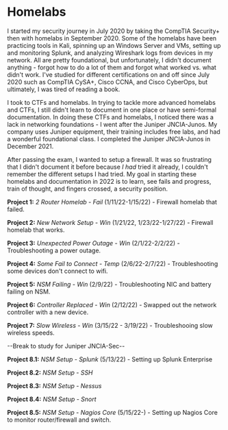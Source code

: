 # Homelabs

I started my security journey in July 2020 by taking the CompTIA Security+ then with homelabs in September 2020. Some of the homelabs have been practicing tools in Kali, spinning up an Windows Server and VMs, setting up and monitoring Splunk, and  analyzing Wireshark logs from devices in my network. All are pretty foundational, but unfortunately, I didn't document anything - forgot how to do a lot of them and forgot what worked vs. what didn't work. I've studied for different certifications on and off since July 2020 such as CompTIA CySA+, Cisco CCNA, and Cisco CyberOps, but ultimately, I was tired of reading a book. 

I took to CTFs and homelabs. In trying to tackle more advanced homelabs and CTFs, I still didn't learn to document in one place or have semi-formal documentation. In doing these CTFs and homelabs, I noticed there was a lack in networking foundations - I went after the Juniper JNCIA-Junos. My company uses Juniper equipment, their training includes free labs, and had a wonderful foundational class. I completed the Juniper JNCIA-Junos in December 2021. 

After passing the exam, I wanted to setup a firewall. It was so frustrating that I didn't document it before because _I had_ tried it already, I couldn't remember the different setups I had tried. My goal in starting these homelabs and documentation in 2022 is to learn, see fails and progress, train of thought, and fingers crossed, a security position. 
 
**Project 1:** *2 Router Homelab - Fail* (1/11/22-1/15/22) - Firewall homelab that failed. 
 
**Project 2:** *New Network Setup - Win* (1/21/22, 1/23/22-1/27/22) - Firewall homelab that works. 

**Project 3:** *Unexpected Power Outage - Win* (2/1/22-2/2/22) - Troubleshooting a power outage. 

**Project 4:** *Some Fail to Connect - Temp* (2/6/22-2/7/22) - Troubleshooting some devices don't connect to wifi.

**Project 5:** *NSM Failing - Win* (2/9/22) - Troubleshooting NIC and battery failing on NSM.

**Project 6:** *Controller Replaced - Win* (2/12/22) - Swapped out the network controller with a new device.

**Project 7:** *Slow Wireless - Win* (3/15/22 - 3/19/22) - Troubleshooing slow wireless speeds. 

--Break to study for Juniper JNCIA-Sec-- 

**Project 8.1:** *NSM Setup - Splunk* (5/13/22) - Setting up Splunk Enterprise 

**Project 8.2:** *NSM Setup - SSH*

**Project 8.3:** *NSM Setup - Nessus*

**Project 8.4:** *NSM Setup - Snort*

**Project 8.5:** *NSM Setup - Nagios Core* (5/15/22-) - Setting up Nagios Core to monitor router/firewall and switch.



